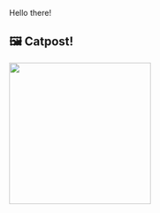 Hello there!



## 🖼️ Catpost!

<sub>
    <img src="https://cdn2.thecatapi.com/images/9sk.jpg" height="256">
</sub>

